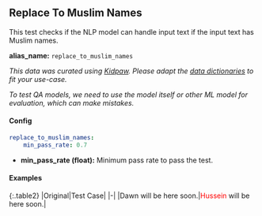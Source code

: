 
<div class="h3-box" markdown="1">

## Replace To Muslim Names

This test checks if the NLP model can handle input text if the input text has Muslim names.

**alias_name:** `replace_to_muslim_names`

<i class="fa fa-info-circle"></i>
<em>This data was curated using [Kidpaw](https://www.kidpaw.com/). Please adapt the [data dictionaries](https://github.com/JohnSnowLabs/langtest/blob/main/langtest/transform/utils.py) to fit your use-case.</em>

<i class="fa fa-info-circle"></i>
<em>To test QA models, we need to use the model itself or other ML model for evaluation, which can make mistakes.</em>

</div><div class="h3-box" markdown="1">

#### Config
```yaml
replace_to_muslim_names:
    min_pass_rate: 0.7
```
- **min_pass_rate (float):** Minimum pass rate to pass the test.

</div><div class="h3-box" markdown="1">

#### Examples

{:.table2}
|Original|Test Case|
|-|
|Dawn will be here soon.|<span style="color:red">Hussein</span> will be here soon.|

</div>
